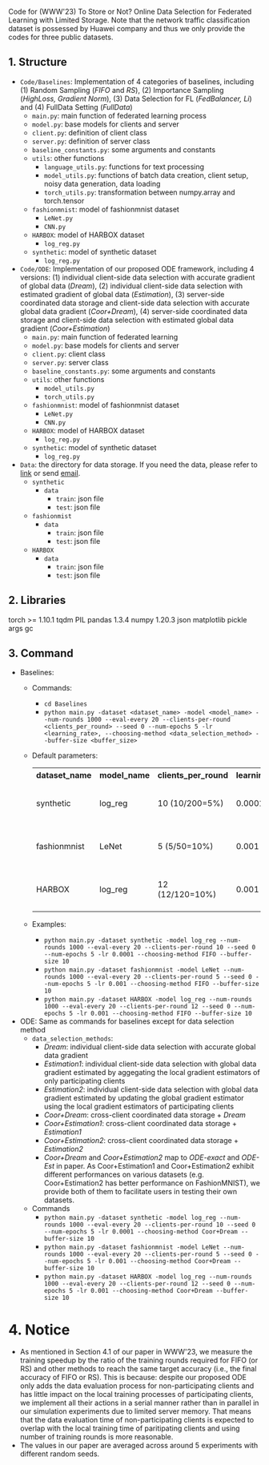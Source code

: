 Code for (WWW'23) To Store or Not? Online Data Selection for Federated Learning with Limited Storage.
Note that the network traffic classification dataset is possessed by Huawei company and thus we only provide the codes for three public datasets.
## 1. Structure
* `Code/Baselines`: Implementation of 4 categories of baselines, including (1) Random Sampling (*FIFO* and *RS*), (2) Importance Sampling (*HighLoss, Gradient Norm*), (3) Data Selection for FL (*FedBalancer, Li*) and (4) FullData Setting (*FullData*)
  * `main.py`: main function of federated learning process
  * `model.py`: base models for clients and server
  * `client.py`: definition of client class
  * `server.py`: definition of server class
  * `baseline_constants.py`: some arguments and constants
  * `utils`: other functions
    * `language_utils.py`: functions for text processing
    * `model_utils.py`: functions of batch data creation, client setup, noisy data generation, data loading
    * `torch_utils.py`: transformation between numpy.array and torch.tensor
  * `fashionmnist`: model of fashionmnist dataset
    * `LeNet.py`
    * `CNN.py`
  * `HARBOX`: model of HARBOX dataset
    * `log_reg.py`
  * `synthetic`: model of synthetic dataset
    * `log_reg.py`
* `Code/ODE`: Implementation of our proposed ODE framework, including 4 versions: (1) individual client-side data selection with accurate gradient of global data (*Dream*), (2) individual client-side data selection with estimated gradient of global data (*Estimation*), (3) server-side coordinated data storage and client-side data selection with accurate global data gradient (*Coor+Dream*), (4) server-side coordinated data storage and client-side data selection with estimated global data gradient (*Coor+Estimation*)
  * `main.py`: main function of federated learning
  * `model.py`: base models for clients and server
  * `client.py`: client class
  * `server.py`: server class
  * `baseline_constants.py`: some arguments and constants
  * `utils`: other functions
    * `model_utils.py`
    * `torch_utils.py`
  * `fashionmnist`: model of fashionmnist dataset
    * `LeNet.py`
    * `CNN.py`
  * `HARBOX`: model of HARBOX dataset
    * `log_reg.py`
  * `synthetic`: model of synthetic dataset
    * `log_reg.py`
* `Data`: the directory for data storage. If you need the data, please refer to [link](https://drive.google.com/drive/folders/1JdCOcV5XiT4RtZbqkUoIMKVfs6Ti-GLz?usp=sharing) or send [email](gongchen@sjtu.edu.cn).
  * `synthetic`
    * `data`
      * `train`: json file
      * `test`: json file
  * `fashionmist`
    * `data`
      * `train`: json file
      * `test`: json file
  * `HARBOX`
    * `data`
      * `train`: json file
      * `test`: json file
## 2. Libraries
torch >= 1.10.1
tqdm
PIL
pandas 1.3.4
numpy 1.20.3
json
matplotlib
pickle
args
gc
## 3. Command
* Baselines:
  * Commands:
    * `cd Baselines`
    * `python main.py -dataset <dataset_name> -model <model_name> --num-rounds 1000 --eval-every 20 --clients-per-round <clients_per_round> --seed 0 --num-epochs 5 -lr <learning_rate>, --choosing-method <data_selection_method> --buffer-size <buffer_size>`
  * Default parameters:
    <table>
      <tr>
        <th>dataset_name</th>
        <th>model_name</th>
        <th>clients_per_round</th>
        <th>learning_rate</th>
        <th>data_selection_method</th>
        <th>buffer_size</th>
      </tr>
      <tr>
        <td>synthetic</td>
        <td>log_reg</td>
        <td>10 (10/200=5%)</td>
        <td>0.0001</td>
        <td>FIFO, HighLoss, GradientNorm, FedBalancer, Li, FullData</td>
        <td>10</td>
      </tr>
      <tr>
        <td>fashionmnist</td>
        <td>LeNet</td>
        <td>5 (5/50=10%)</td>
        <td>0.001</td>
        <td>FIFO, HighLoss, GradientNorm, FedBalancer, Li, FullData</td>
        <td>10</td>
      </tr>
      <tr>
        <td>HARBOX</td>
        <td>log_reg</td>
        <td>12 (12/120=10%)</td>
        <td>0.001</td>
        <td>FIFO, HighLoss, GradientNorm, FedBalancer, Li, FullData</td>
        <td>10</td>
      </tr>
    </table>
    
  * Examples:
    * `python main.py -dataset synthetic -model log_reg --num-rounds 1000 --eval-every 20 --clients-per-round 10 --seed 0 --num-epochs 5 -lr 0.0001 --choosing-method FIFO --buffer-size 10`
    * `python main.py -dataset fashionmnist -model LeNet --num-rounds 1000 --eval-every 20 --clients-per-round 5 --seed 0 --num-epochs 5 -lr 0.001 --choosing-method FIFO --buffer-size 10`
    * `python main.py -dataset HARBOX -model log_reg --num-rounds 1000 --eval-every 20 --clients-per-round 12 --seed 0 --num-epochs 5 -lr 0.001 --choosing-method FIFO --buffer-size 10`
* ODE: Same as commands for baselines except for data selection method
  * `data_selection_methods`: 
    * *Dream*: individual client-side data selection with accurate global data gradient
    * *Estimation1*: individual client-side data selection with global data gradient estimated by aggegating the local gradient estimators of only participating clients 
    * *Estimation2*: individual client-side data selection with global data gradient estimated by updating the global gradient estimator using the local gradient estimators of participating clients
    * *Coor+Dream*: cross-client coordinated data storage + *Dream*
    * *Coor+Estimation1*: cross-client coordinated data storage + *Estimation1*
    * *Coor+Estimation2*: cross-client coordinated data storage + *Estimation2*
    * *Coor+Dream* and *Coor+Estimation2* map to *ODE-exact* and *ODE-Est* in paper. As Coor+Estimation1 and Coor+Estimation2 exhibit different performances on various datasets (e.g. Coor+Estimation2 has better performance on FashionMNIST), we provide both of them to facilitate users in testing their own datasets.
  * Commands
    * `python main.py -dataset synthetic -model log_reg --num-rounds 1000 --eval-every 20 --clients-per-round 10 --seed 0 --num-epochs 5 -lr 0.0001 --choosing-method Coor+Dream --buffer-size 10`
    * `python main.py -dataset fashionmnist -model LeNet --num-rounds 1000 --eval-every 20 --clients-per-round 5 --seed 0 --num-epochs 5 -lr 0.001 --choosing-method Coor+Dream --buffer-size 10`
    * `python main.py -dataset HARBOX -model log_reg --num-rounds 1000 --eval-every 20 --clients-per-round 12 --seed 0 --num-epochs 5 -lr 0.001 --choosing-method Coor+Dream --buffer-size 10`

# 4. Notice
* As mentioned in Section 4.1 of our paper in WWW'23, we measure the training speedup by the ratio of the training rounds required for FIFO (or RS) and other methods to reach the same target accuracy (i.e., the final accuracy of FIFO or RS). This is because: despite our proposed ODE only adds the data evaluation process for non-participating clients and has little impact on the local training processes of participating clients, we implement all their actions in a serial manner rather than in parallel in our simulation experiments due to limited server memory. That means that the data evaluation time of non-participating clients is expected to overlap with the local training time of paritipating clients and using number of training rounds is more reasonable.
* The values in our paper are averaged across around 5 experiments with different random seeds.
